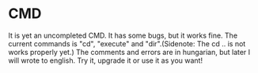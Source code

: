 # CMD
It is yet an uncompleted CMD. It has some bugs, but it works fine. The current commands is "cd", "execute" and "dir".(Sidenote: The cd .. is not works properly yet.) The comments and errors are in hungarian, but later I will wrote to english. Try it, upgrade it or use it as you want!
